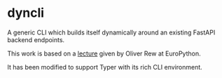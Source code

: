 # dyncli
A generic CLI which builds itself dynamically around an existing FastAPI backend endpoints.

This work is based on a [lecture](https://ep2023.europython.eu/session/designing-a-human-friendly-cli-for-api-driven-infrastructure) given by Oliver Rew at EuroPython.

It has been modified to support Typer with its rich CLI environment.
